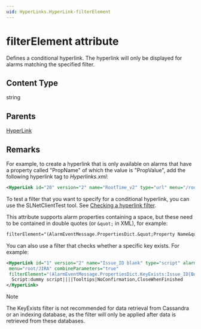 ```yaml
---
uid: HyperLinks.HyperLink-filterElement
---
```


# filterElement attribute

Defines a conditional hyperlink. The hyperlink will only be displayed for alarms matching the specified filter.

## Content Type

string

## Parents

[HyperLink](xref:HyperLinks.HyperLink)

## Remarks

For example, to create a hyperlink that is only available on alarms that have a property called "PropName" of which the value is "PropValue", add the following hyperlink tag to *Hyperlinks.xml*:

```xml
<HyperLink id="20" version="2" name="RootTime_v2" type="url" menu="/root" filterElement="(AlarmEventMessage.PropertiesDict.PropName[String] =='PropValue')"> [DMAID]</HyperLink>
```

To test a filter that you want to specify for a conditional hyperlink, you can use the SLNetClientTest tool. See [Checking a hyperlink filter](xref:SLNetClientTest_checking_hyperlink_filter).

This attribute supports alarm properties containing a space, but these need to be contained in double quotes (or `&quot;` in XML), for example:

```txt
filterElement="(AlarmEventMessage.PropertiesDict.&quot;Property Name&quot;[String] == 'PropValue')"
```

You can also use a filter that checks whether a specific key exists. For example:

```xml
<HyperLink id="1" version="2" name="Issue_ID blank" type="script" alarmColumn="true"
 menu="root/JIRA" combineParameters="true"
 filterElement="(AlarmEventMessage.PropertiesDict.KeyExists:Issue_ID[Bool] == False) OR (AlarmEventMessage.PropertiesDict.Issue_ID[String]=='')">
  Script:dummy script||||Tooltips|NoConfirmation,CloseWhenFinished
</HyperLink>
```

> [!NOTE]
> The KeyExists filter is not recommended for data retrieval from Cassandra or an indexing database, as the filter will only be applied after data is retrieved from these databases.